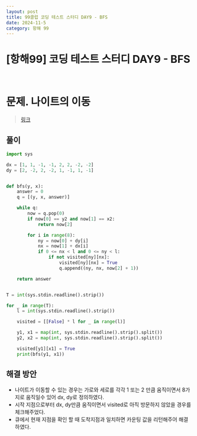```yaml
---
layout: post
title: 99클럽 코딩 테스트 스터디 DAY9 - BFS
date: 2024-11-5
category: 항해 99 
---
```


# [항해99] 코딩 테스트 스터디 DAY9 - BFS

<br>

# 문제. 나이트의 이동
> [링크](https://www.acmicpc.net/problem/7562)



## 풀이

```python
import sys

dx = [1, 1, -1, -1, 2, 2, -2, -2]
dy = [2, -2, 2, -2, 1, -1, 1, -1]


def bfs(y, x):
    answer = 0
    q = [(y, x, answer)]

    while q:
        now = q.pop(0)
        if now[0] == y2 and now[1] == x2:
            return now[2]

        for i in range(8):
            ny = now[0] + dy[i]
            nx = now[1] + dx[i]
            if 0 <= nx < l and 0 <= ny < l:
                if not visited[ny][nx]:
                    visited[ny][nx] = True
                    q.append((ny, nx, now[2] + 1))

    return answer


T = int(sys.stdin.readline().strip())

for _ in range(T):
    l = int(sys.stdin.readline().strip())

    visited = [[False] * l for _ in range(l)]

    y1, x1 = map(int, sys.stdin.readline().strip().split())
    y2, x2 = map(int, sys.stdin.readline().strip().split())

    visited[y1][x1] = True
    print(bfs(y1, x1))
```

## 해결 방안
- 나이트가 이동할 수 있는 경우는 가로와 세로를 각각 1 또는 2 만큼 움직이면서 8가지로 움직일수 있어 dx, dy로 정의하였다.
- 시작 지점으로부터 dx, dy만큼 움직이면서 visited로 아직 방문하지 않았을 경우를 체크해주었다.
- 큐에서 현재 지점을 확인 할 때 도착지점과 일치하면 카운팅 값을 리턴해주어 해결하였다.